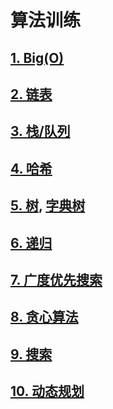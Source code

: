 # 算法训练



## [1. Big(O)](./doc/big-o.md)



## [2. 链表](./doc/list.md)



## [3. 栈/队列](./doc/stack-queue.md)



## [4. 哈希](./doc/map-set.md)



## [5. 树](./doc/tree.md), [字典树](./doc/trie-tree.md)



## [6. 递归](./doc/recursion.md)



## [7. 广度优先搜索](./doc/bfs.md)



## [8. 贪心算法](./doc/greedy.md)



## [9. 搜索](./doc/search.md)



## [10. 动态规划](./doc/dp.md)